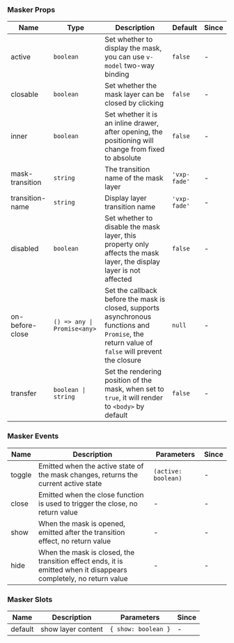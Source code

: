 ### Masker Props

| Name            | Type                        | Description                                                                                                                                     | Default      | Since |
| --------------- | --------------------------- | ----------------------------------------------------------------------------------------------------------------------------------------------- | ------------ | ----- |
| active          | `boolean`                   | Set whether to display the mask, you can use `v-model` two-way binding                                                                          | `false`      | -     |
| closable        | `boolean`                   | Set whether the mask layer can be closed by clicking                                                                                            | `false`      | -     |
| inner           | `boolean`                   | Set whether it is an inline drawer, after opening, the positioning will change from fixed to absolute                                           | `false`      | -     |
| mask-transition | `string`                    | The transition name of the mask layer                                                                                                           | `'vxp-fade'` | -     |
| transition-name | `string`                    | Display layer transition name                                                                                                                   | `'vxp-fade'` | -     |
| disabled        | `boolean`                   | Set whether to disable the mask layer, this property only affects the mask layer, the display layer is not affected                             | `false`      | -     |
| on-before-close | `() => any \| Promise<any>` | Set the callback before the mask is closed, supports asynchronous functions and `Promise`, the return value of `false` will prevent the closure | `null`       | -     |
| transfer        | `boolean \| string`         | Set the rendering position of the mask, when set to `true`, it will render to `<body>` by default                                               | `false`      | -     |

### Masker Events

| Name   | Description                                                                                                       | Parameters          | Since |
| ------ | ----------------------------------------------------------------------------------------------------------------- | ------------------- | ----- |
| toggle | Emitted when the active state of the mask changes, returns the current active state                               | `(active: boolean)` | -     |
| close  | Emitted when the close function is used to trigger the close, no return value                                     | -                   | -     |
| show   | When the mask is opened, emitted after the transition effect, no return value                                     | -                   | -     |
| hide   | When the mask is closed, the transition effect ends, it is emitted when it disappears completely, no return value | -                   | -     |

### Masker Slots

| Name    | Description        | Parameters          | Since |
| ------- | ------------------ | ------------------- | ----- |
| default | show layer content | `{ show: boolean }` | -     |
